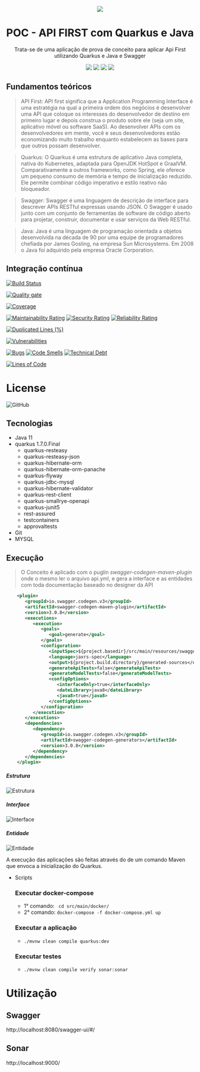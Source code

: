 <div align="center">

![](https://img.shields.io/badge/Status-Em%20Desenvolvimento-orange)
</div>

<div align="center">

# POC - API FIRST com Quarkus e Java
Trata-se de uma aplicação de prova de conceito para aplicar Api First utilizando Quarkus e Java e Swagger

![](https://img.shields.io/badge/Autor-Wesley%20Oliveira%20Santos-brightgreen)
![](https://img.shields.io/badge/Language-java-brightgreen)
![](https://img.shields.io/badge/Framework-quarkus-brightgreen)
![](https://img.shields.io/badge/docs-swagger-brightgreen)

</div> 

## Fundamentos teóricos

> API First: API first significa que a Application Programming Interface  é uma estratégia na qual a primeira ordem dos negócios é desenvolver uma API que coloque os interesses do desenvolvedor de destino em primeiro lugar e depois construa o produto sobre ele (seja um site, aplicativo móvel ou software SaaS). Ao desenvolver APIs com os desenvolvedores em mente, você e seus desenvolvedores estão economizando muito trabalho enquanto estabelecem as bases para que outros possam desenvolver.

> Quarkus: O Quarkus é uma estrutura de aplicativo Java completa, nativa do Kubernetes, adaptada para OpenJDK HotSpot e GraalVM. Comparativamente a outros frameworks, como Spring, ele oferece um pequeno consumo de memória e tempo de inicialização reduzido. Ele permite combinar código imperativo e estilo reativo não bloqueador.

> Swagger: Swagger é uma linguagem de descrição de interface para descrever APIs RESTful expressas usando JSON. O Swagger é usado junto com um conjunto de ferramentas de software de código aberto para projetar, construir, documentar e usar serviços da Web RESTful.

> Java: Java é uma linguagem de programação orientada a objetos desenvolvida na década de 90 por uma equipe de programadores chefiada por James Gosling, na empresa Sun Microsystems. Em 2008 o Java foi adquirido pela empresa Oracle Corporation.



## Integração contínua
[![Build Status](https://travis-ci.org/wesleyosantos91/poc-api-first-quarkus.svg?branch=master)](https://travis-ci.org/wesleyosantos91/poc-api-first-quarkus)

[![Quality gate](https://sonarcloud.io/api/project_badges/quality_gate?project=wesleyosantos91_poc-api-first-quarkus)](https://sonarcloud.io/dashboard?id=wesleyosantos91_poc-api-first-quarkus)

[![Coverage](https://sonarcloud.io/api/project_badges/measure?project=wesleyosantos91_poc-api-first-quarkus&metric=coverage)](https://sonarcloud.io/dashboard?id=wesleyosantos91_poc-api-first-quarkus)

[![Maintainability Rating](https://sonarcloud.io/api/project_badges/measure?project=wesleyosantos91_poc-api-first-quarkus&metric=sqale_rating)](https://sonarcloud.io/dashboard?id=wesleyosantos91_poc-api-first-quarkus)
[![Security Rating](https://sonarcloud.io/api/project_badges/measure?project=wesleyosantos91_poc-api-first-quarkus&metric=security_rating)](https://sonarcloud.io/dashboard?id=wesleyosantos91_poc-api-first-quarkus)
[![Reliability Rating](https://sonarcloud.io/api/project_badges/measure?project=wesleyosantos91_poc-api-first-quarkus&metric=reliability_rating)](https://sonarcloud.io/dashboard?id=wesleyosantos91_poc-api-first-quarkus)

[![Duplicated Lines (%)](https://sonarcloud.io/api/project_badges/measure?project=wesleyosantos91_poc-api-first-quarkus&metric=duplicated_lines_density)](https://sonarcloud.io/dashboard?id=wesleyosantos91_poc-api-first-quarkus)

[![Vulnerabilities](https://sonarcloud.io/api/project_badges/measure?project=wesleyosantos91_poc-api-first-quarkus&metric=vulnerabilities)](https://sonarcloud.io/dashboard?id=wesleyosantos91_poc-api-first-quarkus)

[![Bugs](https://sonarcloud.io/api/project_badges/measure?project=wesleyosantos91_poc-api-first-quarkus&metric=bugs)](https://sonarcloud.io/dashboard?id=wesleyosantos91_poc-api-first-quarkus)
[![Code Smells](https://sonarcloud.io/api/project_badges/measure?project=wesleyosantos91_poc-api-first-quarkus&metric=code_smells)](https://sonarcloud.io/dashboard?id=wesleyosantos91_poc-api-first-quarkus)
[![Technical Debt](https://sonarcloud.io/api/project_badges/measure?project=wesleyosantos91_poc-api-first-quarkus&metric=sqale_index)](https://sonarcloud.io/dashboard?id=wesleyosantos91_poc-api-first-quarkus)

[![Lines of Code](https://sonarcloud.io/api/project_badges/measure?project=wesleyosantos91_poc-api-first-quarkus&metric=ncloc)](https://sonarcloud.io/dashboard?id=wesleyosantos91_poc-api-first-quarkus)

# License
![GitHub](https://img.shields.io/github/license/wesleyosantos91/poc-api-first-quarkus)

## Tecnologias
- Java 11
- quarkus 1.7.0.Final
  - quarkus-resteasy
  - quarkus-resteasy-json
  - quarkus-hibernate-orm
  - quarkus-hibernate-orm-panache
  - quarkus-flyway
  - quarkus-jdbc-mysql
  - quarkus-hibernate-validator
  - quarkus-rest-client
  - quarkus-smallrye-openapi
  - quarkus-junit5
  - rest-assured
  - testcontainers
  - approvaltests
- Git
- MYSQL

## Execução

> O Conceito é aplicado com o puglin *swagger-codegen-maven-plugin* onde o mesmo ler o arquivo api.yml, e gera a interface e as entidades com toda documentação baseado no designer da API
```xml
    <plugin>
       <groupId>io.swagger.codegen.v3</groupId>
       <artifactId>swagger-codegen-maven-plugin</artifactId>
       <version>3.0.8</version>
       <executions>
          <execution>
             <goals>
                <goal>generate</goal>
             </goals>
             <configuration>
                <inputSpec>${project.basedir}/src/main/resources/swagger/api.yml</inputSpec>
                <language>jaxrs-spec</language>
                <output>${project.build.directory}/generated-sources</output>
                <generateApiTests>false</generateApiTests>
                <generateModelTests>false</generateModelTests>
                <configOptions>
                   <interfaceOnly>true</interfaceOnly>
                   <dateLibrary>java8</dateLibrary>
                   <java8>true</java8>
                </configOptions>
             </configuration>
          </execution>
       </executions>
       <dependencies>
          <dependency>
             <groupId>io.swagger.codegen.v3</groupId>
             <artifactId>swagger-codegen-generators</artifactId>
             <version>3.0.8</version>
          </dependency>
       </dependencies>
    </plugin>
```
##### Estrutura
![Estrutura](src/main/resources/images/codigo-gerado.png "Estrutura")
##### Interface
![Interface](src/main/resources/images/codigo-gerado-interface.png "Interface")
##### Entidade
![Entidade](src/main/resources/images/codigo-gerado-entidade.png "Entidade")

A execução das aplicações são feitas através do de um comando Maven que envoca a inicialização do Quarkus.

- Scripts
  ### Executar docker-compose
  - 1° comando: ``` cd src/main/docker/```
  - 2° comando: ```docker-compose -f docker-compose.yml up```
  ### Executar a aplicação
  -  ```./mvnw clean compile quarkus:dev```
  ### Executar testes
  -  ```./mvnw clean compile verify sonar:sonar```

# Utilização

## Swagger
http://localhost:8080/swagger-ui/#/

## Sonar
http://localhost:9000/